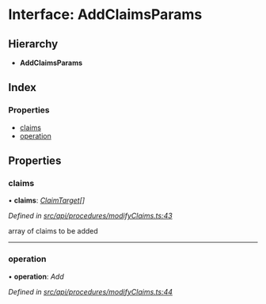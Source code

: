 # Interface: AddClaimsParams

## Hierarchy

* **AddClaimsParams**

## Index

### Properties

* [claims](addclaimsparams.md#claims)
* [operation](addclaimsparams.md#operation)

## Properties

###  claims

• **claims**: *[ClaimTarget](claimtarget.md)[]*

*Defined in [src/api/procedures/modifyClaims.ts:43](https://github.com/PolymathNetwork/polymesh-sdk/blob/23062de4/src/api/procedures/modifyClaims.ts#L43)*

array of claims to be added

___

###  operation

• **operation**: *Add*

*Defined in [src/api/procedures/modifyClaims.ts:44](https://github.com/PolymathNetwork/polymesh-sdk/blob/23062de4/src/api/procedures/modifyClaims.ts#L44)*
